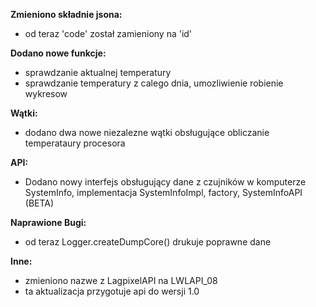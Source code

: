 **Zmieniono składnie jsona:**
- od teraz 'code' został zamieniony na 'id'

**Dodano nowe funkcje:**
- sprawdzanie aktualnej temperatury
- sprawdzanie temperatury z calego dnia, umozliwienie robienie wykresow

**Wątki:**
- dodano dwa nowe niezalezne wątki obsługujące obliczanie temperataury procesora

**API:**
- Dodano nowy interfejs obsługujący dane z czujników w komputerze SystemInfo, implementacja SystemInfoImpl, factory, SystemInfoAPI (BETA)

**Naprawione Bugi:**
- od teraz Logger.createDumpCore() drukuje poprawne dane

**Inne:**
- zmieniono nazwe z LagpixelAPI na LWLAPI_08
- ta aktualizacja przygotuje api do wersji 1.0
